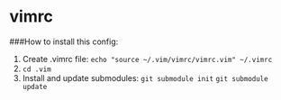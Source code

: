 vimrc
=====
###How to install this config:
1. Create .vimrc file: `echo "source ~/.vim/vimrc/vimrc.vim" ~/.vimrc`
2. `cd .vim`
3. Install and update submodules: 
`git submodule init`
`git submodule update`

